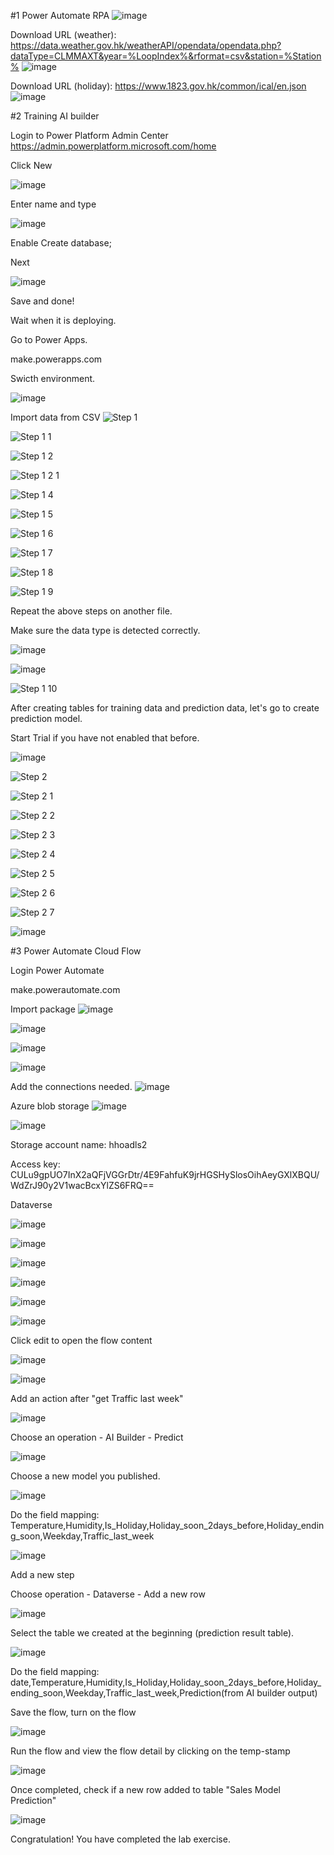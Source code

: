 #1 Power Automate RPA
![image](https://user-images.githubusercontent.com/50817966/227774884-39157ec0-c625-4214-af33-ce8c0bcb699a.png)

Download URL (weather): https://data.weather.gov.hk/weatherAPI/opendata/opendata.php?dataType=CLMMAXT&year=%LoopIndex%&rformat=csv&station=%Station%
![image](https://user-images.githubusercontent.com/50817966/227776113-5388a11c-ba28-41a1-ab58-d015ef91d0bc.png)

Download URL (holiday): https://www.1823.gov.hk/common/ical/en.json
![image](https://user-images.githubusercontent.com/50817966/227775014-ea2d69f7-330c-4bc3-bb6b-c171d8dcfec4.png)

#2 Training AI builder

Login to Power Platform Admin Center
https://admin.powerplatform.microsoft.com/home

Click New

![image](https://user-images.githubusercontent.com/50817966/227869168-a85f65e6-d0e8-4dc5-8328-6cf950f0c847.png)

Enter name and type

![image](https://user-images.githubusercontent.com/50817966/227869456-1213cbf4-67ee-4971-a4f9-e4788c4a6252.png)

Enable Create database; 

Next

![image](https://user-images.githubusercontent.com/50817966/227869722-59f3ef2b-1e2f-4928-8441-3ccd025623fc.png)

Save and done!

Wait when it is deploying. 

Go to Power Apps. 

make.powerapps.com

Swicth environment.

![image](https://user-images.githubusercontent.com/50817966/227870037-6af2e852-247c-4c14-81b1-64cac516dfca.png)




Import data from CSV
![Step 1](https://user-images.githubusercontent.com/50817966/227844722-ad9e5ac6-579c-44a5-8552-b8c028c0d865.png)

![Step 1 1](https://user-images.githubusercontent.com/50817966/227844793-15a3bbd1-75ff-47f3-8b9e-c6dab20e3baf.png)

![Step 1 2](https://user-images.githubusercontent.com/50817966/227909959-c4e1d835-6ae6-4c3f-b462-51bffb9f392b.png)

![Step 1 2 1](https://user-images.githubusercontent.com/50817966/227909845-1583d533-5865-472a-96ce-7fe8d5e701b0.png)

![Step 1 4](https://user-images.githubusercontent.com/50817966/227844841-74d4f952-9c5c-46cf-98bd-1a70118636b0.png)

![Step 1 5](https://user-images.githubusercontent.com/50817966/227844856-bed2cc13-da56-4034-bac4-c2703a7f356b.png)

![Step 1 6](https://user-images.githubusercontent.com/50817966/227844865-6c2b718c-df1b-492d-9bac-eaf5d4a42192.png)

![Step 1 7](https://user-images.githubusercontent.com/50817966/227844883-4d354015-2927-41bc-830a-948359bdc44d.png)

![Step 1 8](https://user-images.githubusercontent.com/50817966/227844899-6908c8ef-6376-4788-ac9e-aae0a47bb5a5.png)

![Step 1 9](https://user-images.githubusercontent.com/50817966/227844904-a9ed9154-5277-4d07-b111-d523383c337b.png)

Repeat the above steps on another file.

Make sure the data type is detected correctly.

![image](https://user-images.githubusercontent.com/50817966/228717241-f6ec412a-ac32-4435-bb70-50bccef7622b.png)

![image](https://user-images.githubusercontent.com/50817966/228717412-1f2518b7-ad68-4a81-81a9-7c4a40d82ed1.png)

![Step 1 10](https://user-images.githubusercontent.com/50817966/227844916-fcb18cc5-f764-4738-9448-1692814f91f2.png)

After creating tables for training data and prediction data, let's go to create prediction model.

Start Trial if you have not enabled that before.

![image](https://user-images.githubusercontent.com/50817966/228712376-75ff807d-e11e-44be-a0ec-bbd3c5720f73.png)

![Step 2](https://user-images.githubusercontent.com/50817966/227847437-06bc948e-da11-4ee1-99a7-4cbaa94cc323.png)

![Step 2 1](https://user-images.githubusercontent.com/50817966/227847465-9eeadbee-2120-4236-83fb-c54a74587fba.png)

![Step 2 2](https://user-images.githubusercontent.com/50817966/227847482-3d2e7d9e-8bef-4d5a-ac96-5bc93c891838.png)

![Step 2 3](https://user-images.githubusercontent.com/50817966/227847497-f12128ff-16b1-4993-868b-b16c5b868590.png)

![Step 2 4](https://user-images.githubusercontent.com/50817966/227847506-634b7bcb-cc74-4679-a73a-055d14921dc1.png)

![Step 2 5](https://user-images.githubusercontent.com/50817966/227847515-f95ac697-4dad-497b-b588-ed6b78bc955e.png)

![Step 2 6](https://user-images.githubusercontent.com/50817966/227847529-55db4cbf-ade9-4682-a684-21f95e2d97cc.png)

![Step 2 7](https://user-images.githubusercontent.com/50817966/227847542-0db289f9-84a4-425b-a8d4-55d04b72554e.png)

![image](https://user-images.githubusercontent.com/50817966/227853581-2c306d73-7957-46b8-8ba9-41030dbfd1ca.png)


#3 Power Automate Cloud Flow

Login Power Automate 

make.powerautomate.com

Import package
![image](https://user-images.githubusercontent.com/50817966/227775312-860d89b0-2c66-4334-b0b5-51cb2939297f.png)

![image](https://user-images.githubusercontent.com/50817966/227853900-81592d8b-1e99-4454-b0a0-2777445c5be8.png)

![image](https://user-images.githubusercontent.com/50817966/227911203-cfe4a7f3-3a61-433e-97cb-1d174cf1da8d.png)

![image](https://user-images.githubusercontent.com/50817966/227911929-c403c402-6ba5-4c04-80b1-1f453e09e235.png)

Add the connections needed.
![image](https://user-images.githubusercontent.com/50817966/227848960-931d19ae-9c16-4f84-afa0-f3d59c274fc7.png)

Azure blob storage
![image](https://user-images.githubusercontent.com/50817966/227849065-a486f147-70ea-493e-a1ad-c5876ebbbd1d.png)

![image](https://user-images.githubusercontent.com/50817966/227775398-dfd0383e-3deb-4c60-9299-ebbfb43efc08.png)

Storage account name: hhoadls2

Access key: CULu9gpUO7InX2aQFjVGGrDtr/4E9FahfuK9jrHGSHySlosOihAeyGXlXBQU/WdZrJ90y2V1wacBcxYlZS6FRQ==

Dataverse

![image](https://user-images.githubusercontent.com/50817966/227849239-77933f5c-6b12-4aeb-9961-3c0a639eb6d8.png)

![image](https://user-images.githubusercontent.com/50817966/227849382-f29ce751-a811-4447-85fa-3bd676946a3a.png)

![image](https://user-images.githubusercontent.com/50817966/227849471-c305dba5-e9ee-46aa-baa6-1645a9bfe652.png)

![image](https://user-images.githubusercontent.com/50817966/227849572-f099f68b-7daf-4224-a066-0da413027f52.png)

![image](https://user-images.githubusercontent.com/50817966/227849773-a481c5ea-f57c-416a-841e-85f058312a0c.png)

![image](https://user-images.githubusercontent.com/50817966/228719200-b9c94523-e224-4247-bd52-80ec31c5faeb.png)

Click edit to open the flow content

![image](https://user-images.githubusercontent.com/50817966/228719413-6520c300-5fd1-4dda-9fad-91af8538fbbb.png)

![image](https://user-images.githubusercontent.com/50817966/228719528-22619e2a-430b-4c71-a901-f8bc3b4b15c9.png)


Add an action after "get Traffic last week"

![image](https://user-images.githubusercontent.com/50817966/228719690-2b091268-c043-4d2c-b9a6-eb9716610cf3.png)


Choose an operation - AI Builder - Predict

![image](https://user-images.githubusercontent.com/50817966/227861206-bdd42a39-753b-4988-a036-818330102f55.png)

Choose a new model you published.

![image](https://user-images.githubusercontent.com/50817966/227862093-2375a244-156d-40e7-8269-e855b0c8f1bf.png)

Do the field mapping: Temperature,Humidity,Is_Holiday,Holiday_soon_2days_before,Holiday_ending_soon,Weekday,Traffic_last_week

![image](https://user-images.githubusercontent.com/50817966/227862318-70248d11-f38f-4d05-b682-41a5833e8194.png)

Add a new step

Choose operation - Dataverse - Add a new row

![image](https://user-images.githubusercontent.com/50817966/227863248-c46520e8-7471-4c48-b5a9-30ae204affaf.png)

Select the table we created at the beginning (prediction result table).

![image](https://user-images.githubusercontent.com/50817966/227863451-b1034d94-aea8-487a-9711-1c3405514182.png)

Do the field mapping: date,Temperature,Humidity,Is_Holiday,Holiday_soon_2days_before,Holiday_ending_soon,Weekday,Traffic_last_week,Prediction(from AI builder output)

Save the flow, turn on the flow

![image](https://user-images.githubusercontent.com/50817966/227912870-f426da43-5f1b-437b-b803-2d7da8f050f3.png)

Run the flow and view the flow detail by clicking on the temp-stamp

![image](https://user-images.githubusercontent.com/50817966/227913600-033978cd-58eb-4b80-b209-5f0c9faaef58.png)

Once completed, check if a new row added to table "Sales Model Prediction"

![image](https://user-images.githubusercontent.com/50817966/228720644-8dbddc2e-c5f0-40a4-9b0a-bd5a482a8fa1.png)

Congratulation! You have completed the lab exercise.



